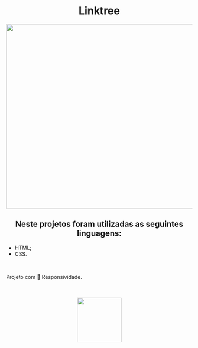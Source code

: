 <h1 align="center" > Linktree </h1>

<p align="center">
  <img width="900" height="500" src="https://github.com/user-attachments/assets/91bf9e84-7f15-4d49-9a61-e34a1d973704">

</p>

<h2 align="center"> Neste projetos foram utilizadas as seguintes linguagens:</h2>
<ul>
 <li>HTML;</li>
 <li>CSS.</li>
</ul>
<br>
<p> Projeto com 📱 Responsividade.</p>
<br>
<br>

<div align="center"> 
<a href="https://felipeaz01.github.io/LINKTREE/" >
  <img   width="120px" src="https://img.shields.io/website-up-down-green-red/http/monip.org.svg"  /> 
</a>
</div>
